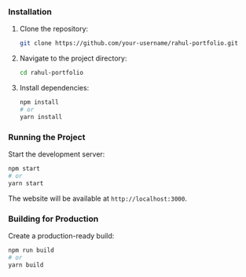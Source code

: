 ### Installation

1. Clone the repository:
   ```bash
   git clone https://github.com/your-username/rahul-portfolio.git
   ```

2. Navigate to the project directory:
   ```bash
   cd rahul-portfolio
   ```

3. Install dependencies:
   ```bash
   npm install
   # or
   yarn install
   ```

### Running the Project

Start the development server:
```bash
npm start
# or
yarn start
```

The website will be available at `http://localhost:3000`.

### Building for Production

Create a production-ready build:
```bash
npm run build
# or
yarn build
```